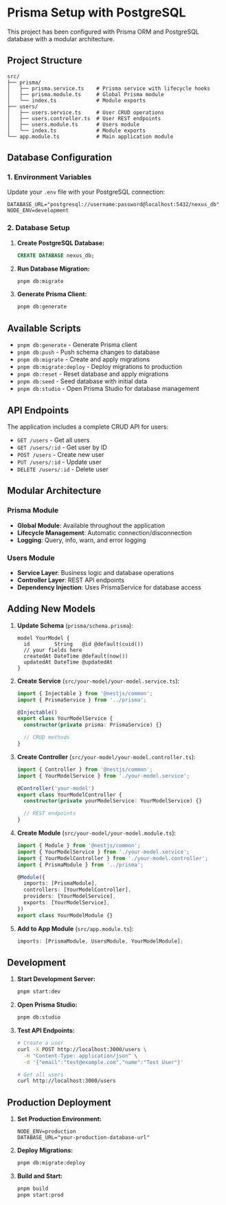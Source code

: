 # Prisma Setup with PostgreSQL

This project has been configured with Prisma ORM and PostgreSQL database with a modular architecture.

## Project Structure

```
src/
├── prisma/
│   ├── prisma.service.ts    # Prisma service with lifecycle hooks
│   ├── prisma.module.ts     # Global Prisma module
│   └── index.ts             # Module exports
├── users/
│   ├── users.service.ts     # User CRUD operations
│   ├── users.controller.ts  # User REST endpoints
│   ├── users.module.ts      # Users module
│   └── index.ts             # Module exports
└── app.module.ts            # Main application module
```

## Database Configuration

### 1. Environment Variables

Update your `.env` file with your PostgreSQL connection:

```env
DATABASE_URL="postgresql://username:password@localhost:5432/nexus_db"
NODE_ENV=development
```

### 2. Database Setup

1. **Create PostgreSQL Database:**

   ```sql
   CREATE DATABASE nexus_db;
   ```

2. **Run Database Migration:**

   ```bash
   pnpm db:migrate
   ```

3. **Generate Prisma Client:**
   ```bash
   pnpm db:generate
   ```

## Available Scripts

- `pnpm db:generate` - Generate Prisma client
- `pnpm db:push` - Push schema changes to database
- `pnpm db:migrate` - Create and apply migrations
- `pnpm db:migrate:deploy` - Deploy migrations to production
- `pnpm db:reset` - Reset database and apply migrations
- `pnpm db:seed` - Seed database with initial data
- `pnpm db:studio` - Open Prisma Studio for database management

## API Endpoints

The application includes a complete CRUD API for users:

- `GET /users` - Get all users
- `GET /users/:id` - Get user by ID
- `POST /users` - Create new user
- `PUT /users/:id` - Update user
- `DELETE /users/:id` - Delete user

## Modular Architecture

### Prisma Module

- **Global Module**: Available throughout the application
- **Lifecycle Management**: Automatic connection/disconnection
- **Logging**: Query, info, warn, and error logging

### Users Module

- **Service Layer**: Business logic and database operations
- **Controller Layer**: REST API endpoints
- **Dependency Injection**: Uses PrismaService for database access

## Adding New Models

1. **Update Schema** (`prisma/schema.prisma`):

   ```prisma
   model YourModel {
     id        String   @id @default(cuid())
     // your fields here
     createdAt DateTime @default(now())
     updatedAt DateTime @updatedAt
   }
   ```

2. **Create Service** (`src/your-model/your-model.service.ts`):

   ```typescript
   import { Injectable } from '@nestjs/common';
   import { PrismaService } from '../prisma';

   @Injectable()
   export class YourModelService {
     constructor(private prisma: PrismaService) {}

     // CRUD methods
   }
   ```

3. **Create Controller** (`src/your-model/your-model.controller.ts`):

   ```typescript
   import { Controller } from '@nestjs/common';
   import { YourModelService } from './your-model.service';

   @Controller('your-model')
   export class YourModelController {
     constructor(private yourModelService: YourModelService) {}

     // REST endpoints
   }
   ```

4. **Create Module** (`src/your-model/your-model.module.ts`):

   ```typescript
   import { Module } from '@nestjs/common';
   import { YourModelService } from './your-model.service';
   import { YourModelController } from './your-model.controller';
   import { PrismaModule } from '../prisma';

   @Module({
     imports: [PrismaModule],
     controllers: [YourModelController],
     providers: [YourModelService],
     exports: [YourModelService],
   })
   export class YourModelModule {}
   ```

5. **Add to App Module** (`src/app.module.ts`):
   ```typescript
   imports: [PrismaModule, UsersModule, YourModelModule];
   ```

## Development

1. **Start Development Server:**

   ```bash
   pnpm start:dev
   ```

2. **Open Prisma Studio:**

   ```bash
   pnpm db:studio
   ```

3. **Test API Endpoints:**

   ```bash
   # Create a user
   curl -X POST http://localhost:3000/users \
     -H "Content-Type: application/json" \
     -d '{"email":"test@example.com","name":"Test User"}'

   # Get all users
   curl http://localhost:3000/users
   ```

## Production Deployment

1. **Set Production Environment:**

   ```env
   NODE_ENV=production
   DATABASE_URL="your-production-database-url"
   ```

2. **Deploy Migrations:**

   ```bash
   pnpm db:migrate:deploy
   ```

3. **Build and Start:**
   ```bash
   pnpm build
   pnpm start:prod
   ```
